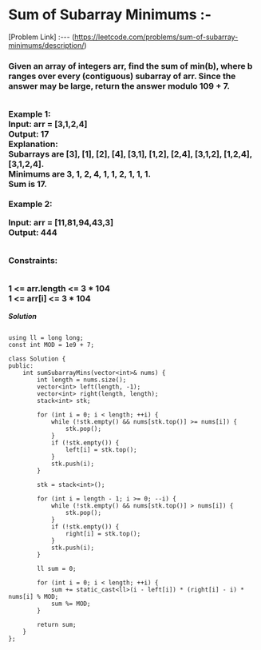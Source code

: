 # Sum of Subarray Minimums :-

[Problem Link] :--- (https://leetcode.com/problems/sum-of-subarray-minimums/description/)

<h3>
Given an array of integers arr, find the sum of min(b), where b ranges over every (contiguous) subarray of arr. Since the answer may be large, return the answer modulo 109 + 7.<br><br>

Example 1:<br>
Input: arr = [3,1,2,4]<br>
Output: 17<br>
Explanation: <br>
Subarrays are [3], [1], [2], [4], [3,1], [1,2], [2,4], [3,1,2], [1,2,4], [3,1,2,4]. <br>
Minimums are 3, 1, 2, 4, 1, 1, 2, 1, 1, 1.<br>
Sum is 17.<br><br>
Example 2:<br>

Input: arr = [11,81,94,43,3]<br>
Output: 444<br><br>
 

Constraints:<br><br>

1 <= arr.length <= 3 * 104<br>
1 <= arr[i] <= 3 * 104<br>
  
</h3>

***Solution***

```

using ll = long long;
const int MOD = 1e9 + 7;

class Solution {
public:
    int sumSubarrayMins(vector<int>& nums) {
        int length = nums.size();
        vector<int> left(length, -1);
        vector<int> right(length, length);
        stack<int> stk;

        for (int i = 0; i < length; ++i) {
            while (!stk.empty() && nums[stk.top()] >= nums[i]) {
                stk.pop();
            }
            if (!stk.empty()) {
                left[i] = stk.top();
            }
            stk.push(i);
        }

        stk = stack<int>();

        for (int i = length - 1; i >= 0; --i) {
            while (!stk.empty() && nums[stk.top()] > nums[i]) {
                stk.pop();
            }
            if (!stk.empty()) {
                right[i] = stk.top();
            }
            stk.push(i);
        }

        ll sum = 0;

        for (int i = 0; i < length; ++i) {
            sum += static_cast<ll>(i - left[i]) * (right[i] - i) * nums[i] % MOD;
            sum %= MOD;
        }

        return sum;
    }
};

```
